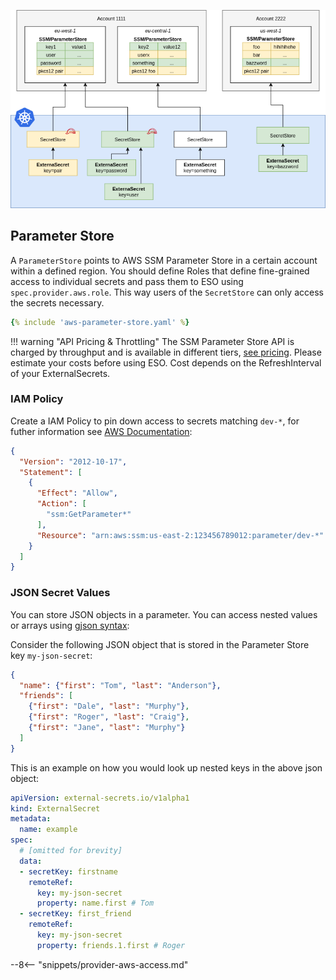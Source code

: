 
![aws sm](./pictures/diagrams-provider-aws-ssm-parameter-store.png)

## Parameter Store

A `ParameterStore` points to AWS SSM Parameter Store in a certain account within a
defined region. You should define Roles that define fine-grained access to
individual secrets and pass them to ESO using `spec.provider.aws.role`. This
way users of the `SecretStore` can only access the secrets necessary.

``` yaml
{% include 'aws-parameter-store.yaml' %}
```

!!! warning "API Pricing & Throttling"
    The SSM Parameter Store API is charged by throughput and
    is available in different tiers, [see pricing](https://aws.amazon.com/systems-manager/pricing/#Parameter_Store).
    Please estimate your costs before using ESO. Cost depends on the RefreshInterval of your ExternalSecrets.

### IAM Policy

Create a IAM Policy to pin down access to secrets matching `dev-*`, for futher information see [AWS Documentation](https://docs.aws.amazon.com/systems-manager/latest/userguide/sysman-paramstore-access.html):

``` json
{
  "Version": "2012-10-17",
  "Statement": [
    {
      "Effect": "Allow",
      "Action": [
        "ssm:GetParameter*"
      ],
      "Resource": "arn:aws:ssm:us-east-2:123456789012:parameter/dev-*"
    }
  ]
}
```
### JSON Secret Values

You can store JSON objects in a parameter. You can access nested values or arrays using [gjson syntax](https://github.com/tidwall/gjson/blob/master/SYNTAX.md):

Consider the following JSON object that is stored in the Parameter Store key `my-json-secret`:
``` json
{
  "name": {"first": "Tom", "last": "Anderson"},
  "friends": [
    {"first": "Dale", "last": "Murphy"},
    {"first": "Roger", "last": "Craig"},
    {"first": "Jane", "last": "Murphy"}
  ]
}
```

This is an example on how you would look up nested keys in the above json object:
``` yaml
apiVersion: external-secrets.io/v1alpha1
kind: ExternalSecret
metadata:
  name: example
spec:
  # [omitted for brevity]
  data:
  - secretKey: firstname
    remoteRef:
      key: my-json-secret
      property: name.first # Tom
  - secretKey: first_friend
    remoteRef:
      key: my-json-secret
      property: friends.1.first # Roger

```

--8<-- "snippets/provider-aws-access.md"
